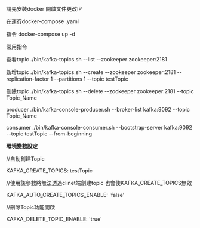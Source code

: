 請先安裝docker
開啟文件更改IP

在運行docker-compose .yaml

指令 docker-compose up -d



常用指令

查看topic
./bin/kafka-topics.sh --list --zookeeper zookeeper:2181

新增topic
./bin/kafka-topics.sh --create --zookeeper zookeeper:2181 --replication-factor 1 --partitions 1 --topic testTopic

刪除topic
./bin/kafka-topics.sh --delete --zookeeper zookeeper:2181 --topic Topic_Name

producer
./bin/kafka-console-producer.sh --broker-list kafka:9092 --topic Topic_Name

consumer
./bin/kafka-console-consumer.sh --bootstrap-server kafka:9092 --topic testTopic --from-beginning

**環境變數設定**

//自動創建Topic

KAFKA_CREATE_TOPICS: testTopic

//使用該參數將無法透過clinet端創建topic 也會使KAFKA_CREATE_TOPICS無效

KAFKA_AUTO_CREATE_TOPICS_ENABLE: 'false' 

//刪除Topic功能開啟

KAFKA_DELETE_TOPIC_ENABLE: 'true'

